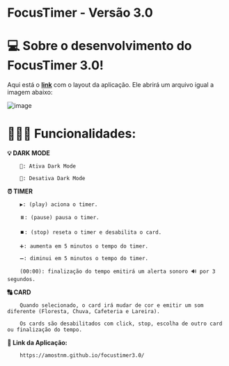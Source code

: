 # FocusTimer - Versão 3.0

# 💻 Sobre o desenvolvimento do **FocusTimer 3.0!**

Aqui está o [**link**](https://www.figma.com/file/1h69rJP7N8nhVT5duo2WkZ/Stage-05---Dark-Mode-FocusTimer-(Copy)?node-id=0%3A1) com o layout da aplicação. Ele abrirá um arquivo igual a imagem abaixo:

![image](https://user-images.githubusercontent.com/112918889/194991354-a2f1f762-9209-4177-a4bb-14a308cd5bc5.png)

# 👨🏽‍💻 Funcionalidades:

**💡 DARK MODE**

		🔆: Ativa Dark Mode

		🌙: Desativa Dark Mode

**⏰ TIMER**

		▶️: (play) aciona o timer.

		⏸️: (pause) pausa o timer.

		⏹️: (stop) reseta o timer e desabilita o card.

		➕: aumenta em 5 minutos o tempo do timer.

		➖: diminui em 5 minutos o tempo do timer.

		(00:00): finalização do tempo emitirá um alerta sonoro 🔊 por 3 segundos.



**🔠 CARD**

		Quando selecionado, o card irá mudar de cor e emitir um som diferente (Floresta, Chuva, Cafeteria e Lareira).
		
		Os cards são desabilitados com click, stop, escolha de outro card ou finalização do tempo.

**📱 Link da Aplicação:**

 		https://amostnm.github.io/focustimer3.0/
